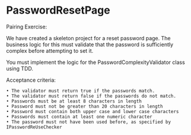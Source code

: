 # PasswordResetPage

Pairing Exercise:

We have created a skeleton project for a reset password page.
The business logic for this must validate that the password is sufficiently complex before attempting to set it.

You must implement the logic for the PasswordComplexityValidator class using TDD.

Acceptance criteria:

	• The validator must return true if the passwords match.
	• The validator must return false if the passwords do not match.
	• Passwords must be at least 8 characters in length
	• Password must not be greater than 20 characters in length
	• Password must contain both upper case and lower case characters
	• Passwords must contain at least one numeric character
	• The password must not have been used before, as specified by IPasswordReUseChecker

